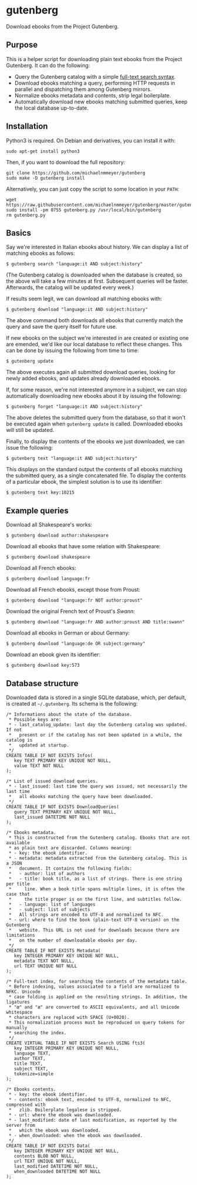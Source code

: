 # gutenberg

Download ebooks from the Project Gutenberg.

## Purpose

This is a helper script for downloading plain text ebooks from the Project
Gutenberg. It can do the following:

*  Query the Gutenberg catalog with a simple [full-text search
   syntax](https://www.sqlite.org/fts3.html#section_3).
*  Download ebooks matching a query, performing HTTP requests in parallel and
   dispatching them among Gutenberg mirrors.
*  Normalize ebooks metadata and contents, strip legal boilerplate.
*  Automatically download new ebooks matching submitted queries, keep the local
   database up-to-date.

## Installation

Python3 is required. On Debian and derivatives, you can install it with:

    sudo apt-get install python3

Then, if you want to download the full repository:

    git clone https://github.com/michaelnmmeyer/gutenberg
    sudo make -D gutenberg install

Alternatively, you can just copy the script to some location in your `PATH`:

    wget https://raw.githubusercontent.com/michaelnmmeyer/gutenberg/master/gutenberg.py
    sudo install -pm 0755 gutenberg.py /usr/local/bin/gutenberg
    rm gutenberg.py

## Basics

Say we're interested in Italian ebooks about history. We can display a list of
matching ebooks as follows:

    $ gutenberg search "language:it AND subject:history"

(The Gutenberg catalog is downloaded when the database is created, so the above
will take a few minutes at first. Subsequent queries will be faster. Afterwards,
the catalog will be updated every week.)

If results seem legit, we can download all matching ebooks with:

    $ gutenberg download "language:it AND subject:history"

The above command both downloads all ebooks that currently match the query and
save the query itself for future use.

If new ebooks on the subject we're interested in are created or existing one
are emended, we'd like our local database to reflect these changes. This can
be done by issuing the following from time to time:

    $ gutenberg update

The above executes again all submitted download queries, looking for newly added
ebooks, and updates already downloaded ebooks.

If, for some reason, we're not interested anymore in a subject, we can stop
automatically downloading new ebooks about it by issuing the following:

    $ gutenberg forget "language:it AND subject:history"

The above deletes the submitted query from the database, so that it won't be
executed again when `gutenberg update` is called. Downloaded ebooks will still
be updated.

Finally, to display the contents of the ebooks we just downloaded, we can issue
the following:

    $ gutenberg text "language:it AND subject:history"

This displays on the standard output the contents of all ebooks matching the
submitted query, as a single concatenated file. To display the contents of a
particular ebook, the simplest solution is to use its identifier:

    $ gutenberg text key:10215

## Example queries

Download all Shakespeare's works:

    $ gutenberg download author:shakespeare

Download all ebooks that have some relation with Shakespeare:

    $ gutenberg download shakespeare

Download all French ebooks:

    $ gutenberg download language:fr

Download all French ebooks, except those from Proust:

    $ gutenberg download "language:fr NOT author:proust"
   
Download the original French text of Proust's *Swann*:

    $ gutenberg download "language:fr AND author:proust AND title:swann"

Download all ebooks in German or about Germany:

    $ gutenberg download "language:de OR subject:germany"

Download an ebook given its identifier:

    $ gutenberg download key:573 

## Database structure

Downloaded data is stored in a single SQLite database, which, per default, is
created at `~/.gutenberg`. Its schema is the following:

    /* Informations about the state of the database.
     * Possible keys are:
     * - last_catalog_update: last day the Gutenberg catalog was updated. If not
     *   present or if the catalog has not been updated in a while, the catalog is
     *   updated at startup.
     */
    CREATE TABLE IF NOT EXISTS Infos(
       key TEXT PRIMARY KEY UNIQUE NOT NULL,
       value TEXT NOT NULL
    );
    
    /* List of issued download queries.
     * - last_issued: last time the query was issued, not necessarily the last time
     *   all ebooks matching the query have been downloaded.
     */
    CREATE TABLE IF NOT EXISTS DownloadQueries(
       query TEXT PRIMARY KEY UNIQUE NOT NULL,
       last_issued DATETIME NOT NULL
    );
    
    /* Ebooks metadata.
     * This is constructed from the Gutenberg catalog. Ebooks that are not available
     * as plain text are discarded. Columns meaning:
     * - key: the ebook identifier.
     * - metadata: metadata extracted from the Gutenberg catalog. This is a JSON
     *   document. It contains the following fields:
     *   - author: list of authors
     *   - title: book title, as a list of strings. There is one string per title
     *     line. When a book title spans multiple lines, it is often the case that
     *     the title proper is on the first line, and subtitles follow.
     *   - language: list of languages
     *   - subject: list of subjects
     *   All strings are encoded to UTF-8 and normalized to NFC.
     * - url: where to find the book (plain-text UTF-8 version) on the Gutenberg
     *   website. This URL is not used for downloads because there are limitations
     *   on the number of downloadable ebooks per day.
     */
    CREATE TABLE IF NOT EXISTS Metadata(
       key INTEGER PRIMARY KEY UNIQUE NOT NULL,
       metadata TEXT NOT NULL,
       url TEXT UNIQUE NOT NULL
    );
    
    /* Full-text index, for searching the contents of the metadata table.
     * Before indexing, values associated to a field are normalized to NFKC. Unicode
     * case folding is applied on the resulting strings. In addition, the ligatures
     * "œ" and "æ" are converted to ASCII equivalents, and all Unicode whitespace
     * characters are replaced with SPACE (U+0020).
     * This normalization process must be reproduced on query tokens for manually
     * searching the index.
     */
    CREATE VIRTUAL TABLE IF NOT EXISTS Search USING fts3(
       key INTEGER PRIMARY KEY UNIQUE NOT NULL,
       language TEXT,
       author TEXT,
       title TEXT,
       subject TEXT,
       tokenize=simple
    );
    
    /* Ebooks contents.
     * - key: the ebook identifier.
     * - contents: ebook text, encoded to UTF-8, normalized to NFC, compressed with
     *   zlib. Boilerplate legalese is stripped.
     * - url: where the ebook was downloaded.
     * - last_modified: date of last modification, as reported by the server from
     *   which the ebook was downloaded.
     * - when_downloaded: when the ebook was downloaded.
     */
    CREATE TABLE IF NOT EXISTS Data(
       key INTEGER PRIMARY KEY UNIQUE NOT NULL,
       contents BLOB NOT NULL,
       url TEXT UNIQUE NOT NULL,
       last_modified DATETIME NOT NULL,
       when_downloaded DATETIME NOT NULL
    );
